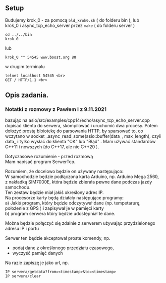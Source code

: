 ## Setup
Budujemy krok_0 - za pomocą `bld_krok0.sh` ( do folderu bin ), lub <br>
 krok_0 i async_tcp_echo_server przez `make` ( do folderu server )

```
cd ../../bin
krok_0
```
lub 
```
krok_0 "" 54545 www.boost.org 80
```
w drugim terminalu <br>
```
telnet localhost 54545 <br>
GET / HTTP/1.1 <br>
```

## Opis zadania.

### Notatki z rozmowy z Pawłem I z 9.11.2021

bazując na asio/src/examples/cpp14/echo/async_tcp_echo_server.cpp
dopisać klienta do serwera, skompilować i uruchomić  dwa procesy.
Potem dołożyć prostą bibiotekę do parsowania HTTP, 
by sparsować to, co wczytano w socket_.async_read_some(asio::buffer(data_, max_length),
czyli data_ i tylko wysłać do klienta "OK" lub "Błąd" .
Mam używać standardów C++11 i nowszych (do C++17, ale nie C++20 ).


Dotyczasowe rozumienie - przed rozmową<br>
Mam napisać program SerwerTcp.<br>


Rozumiem, że docelowo będzie on używany następująco:<br>
W samochodzie będzie podłączona karta Arduino, np. Arduino Mega 2560, z nakładką SIM7000E, 
która będzie zbierała pewne dane podczas jazdy samochodu.<br>
Ten zestaw będzie miał jakiś określony adres IP.<br>
Na procesorze karty będą działały następujące programy:<br>
 a) Jakiś program, który będzie odczytywał dane (np. tempetarurę, położenie z GPS ) i zapisywał je w pamięci karty<br>
 b) program serwera który będzie udostępniał te dane.<br>
 
 Można będzie połączyć się zdalnie z serwerem używając przydzielonego adresu IP i portu<br>

Serwer ten będzie akceptował proste komendy, np.<br>
* podaj dane z określonego przedziału czasowego,
* wyczyść pamięć danych

Na razie zapiszę je jako url, np.<br>
```
IP serwera/getdata?from=<timestamp>&to=<timestamp>
IP serwera/clear
```

